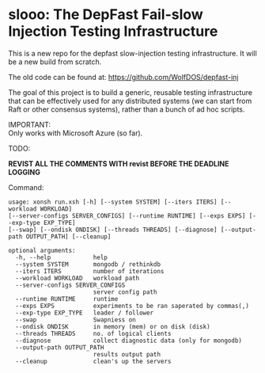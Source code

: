 # slooo: The DepFast Fail-slow Injection Testing Infrastructure

This is a new repo for the depfast slow-injection testing infrastructure. It will be a new build from scratch.

The old code can be found at: https://github.com/WolfDOS/depfast-inj

The goal of this project is to build a generic, reusable testing infrastructure that can be effectively used for any distributed systems (we can start from Raft or other consensus systems), rather than a bunch of ad hoc scripts.

IMPORTANT:  
Only works with Microsoft Azure (so far).

TODO:

**REVIST ALL THE COMMENTS WITH **revist** BEFORE THE DEADLINE**
**LOGGING**

Command:
```
usage: xonsh run.xsh [-h] [--system SYSTEM] [--iters ITERS] [--workload WORKLOAD] 
[--server-configs SERVER_CONFIGS] [--runtime RUNTIME] [--exps EXPS] [--exp-type EXP_TYPE] 
[--swap] [--ondisk ONDISK] [--threads THREADS] [--diagnose] [--output-path OUTPUT_PATH] [--cleanup]

optional arguments:
  -h, --help            help
  --system SYSTEM       mongodb / rethinkdb
  --iters ITERS         number of iterations
  --workload WORKLOAD   workload path
  --server-configs SERVER_CONFIGS
                        server config path
  --runtime RUNTIME     runtime
  --exps EXPS           experiments to be ran saperated by commas(,)
  --exp-type EXP_TYPE   leader / follower
  --swap                Swapniess on
  --ondisk ONDISK       in memory (mem) or on disk (disk)
  --threads THREADS     no. of logical clients
  --diagnose            collect diagnostic data (only for mongodb)
  --output-path OUTPUT_PATH
                        results output path
  --cleanup             clean's up the servers
  ```